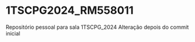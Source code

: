 # 1TSCPG2024_RM558011
Repositório pessoal  para sala 1TSCPG_2024
Alteração depois do commit inicial
